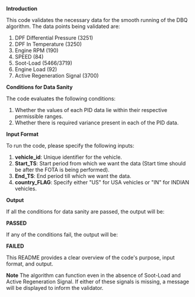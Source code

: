 
**Introduction**

This code validates the necessary data for the smooth running of the DBQ algorithm. The data points being validated are:

1. DPF Differential Pressure (3251)
2. DPF In Temperature (3250)
3. Engine RPM (190)
4. SPEED (84)
5. Soot-Load (5466/3719)
6. Engine Load (92)
7. Active Regeneration Signal (3700)

**Conditions for Data Sanity**

The code evaluates the following conditions:

1. Whether the values of each PID data lie within their respective permissible ranges.
2. Whether there is required variance present in each of the PID data.

**Input Format**

To run the code, please specify the following inputs:

1. **vehicle_id**: Unique identifier for the vehicle.
2. **Start_TS**: Start period from which we want the data (Start time should be after the FOTA is being performed).
3. **End_TS**: End period till which we want the data.
4. **country_FLAG**: Specify either "US" for USA vehicles or "IN" for INDIAN vehicles.

**Output**

If all the conditions for data sanity are passed, the output will be:

**PASSED**

If any of the conditions fail, the output will be:

**FAILED**

This README provides a clear overview of the code's purpose, input format, and output.

**Note** 
The algorithm can function even in the absence of Soot-Load and Active Regeneration Signal. If either of these signals is missing, a message will be displayed to inform the validator.


